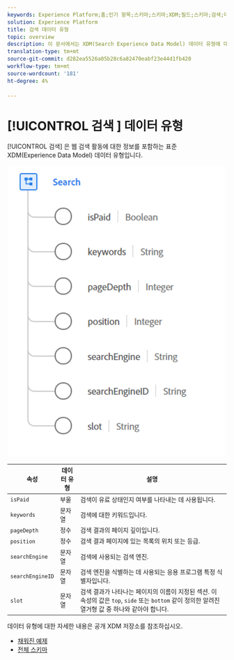 ```yaml
---
keywords: Experience Platform;홈;인기 항목;스키마;스키마;XDM;필드;스키마;검색;데이터 유형;데이터 유형;데이터 유형;;home;popular topics;schema;XDM;fields;schemas;search;datatype;data-type;data-type;
solution: Experience Platform
title: 검색 데이터 유형
topic: overview
description: 이 문서에서는 XDM(Search Experience Data Model) 데이터 유형에 대한 개요를 제공합니다.
translation-type: tm+mt
source-git-commit: d282ea5526a05b28c6a82470eabf23e44d1fb420
workflow-type: tm+mt
source-wordcount: '181'
ht-degree: 4%

---
```



# [!UICONTROL 검색 ] 데이터 유형

[!UICONTROL 검색] 은 웹 검색 활동에 대한 정보를 포함하는 표준 XDM(Experience Data Model) 데이터 유형입니다.

<img src="../images/data-types/search.PNG" width="500" /><br />

| 속성 | 데이터 유형 | 설명 |
| --- | --- | --- |
| `isPaid` | 부울 | 검색이 유료 상태인지 여부를 나타내는 데 사용됩니다. |
| `keywords` | 문자열 | 검색에 대한 키워드입니다. |
| `pageDepth` | 정수 | 검색 결과의 페이지 깊이입니다. |
| `position` | 정수 | 검색 결과 페이지에 있는 목록의 위치 또는 등급. |
| `searchEngine` | 문자열 | 검색에 사용되는 검색 엔진. |
| `searchEngineID` | 문자열 | 검색 엔진을 식별하는 데 사용되는 응용 프로그램 특정 식별자입니다. |
| `slot` | 문자열 | 검색 결과가 나타나는 페이지의 이름이 지정된 섹션. 이 속성의 값은 `top`, `side` 또는 `bottom` 같이 정의한 알려진 열거형 값 중 하나와 같아야 합니다. |

데이터 유형에 대한 자세한 내용은 공개 XDM 저장소를 참조하십시오.

* [채워진 예제](https://github.com/adobe/xdm/blob/master/components/datatypes/search.example.1.json)
* [전체 스키마](https://github.com/adobe/xdm/blob/master/components/datatypes/search.schema.json)